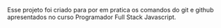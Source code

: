 Esse projeto foi criado para por em pratica os comandos do git e github apresentados no curso Programador Full Stack Javascript.